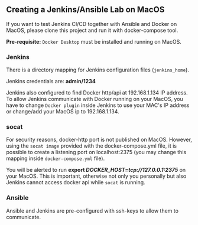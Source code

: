 ## Creating a Jenkins/Ansible Lab on MacOS
If you want to test Jenkins CI/CD together with Ansible and Docker on MacOS, please clone this project and run it with docker-compose tool.

**Pre-requisite:** `Docker Desktop` must be installed and running on MacOS.

### Jenkins
There is a directory mapping for Jenkins configuration files (`jenkins_home`).

Jenkins credentials are: **admin/1234**

Jenkins also configured to find Docker http/api at 192.168.1.134 IP address. To allow Jenkins communicate with Docker running on your MacOS, you have to change `Docker plugin` inside Jenkins to use your MAC's IP address or change/add your MacOS ip to 192.168.1.134.

### socat
For security reasons, docker-http port is not published on MacOS. However, using the `socat image` provided with the docker-compose.yml file, it is possible to create a listening port on localhost:2375 (you may change this mapping inside `docker-compose.yml` file).

You will be alerted to run **export _DOCKER_HOST=tcp://127.0.0.1:2375_** on your MacOS. This is important, otherwise not only you personally but also Jenkins cannot access docker api while `socat` is running.

### Ansible
Ansible and Jenkins are pre-configured with ssh-keys to allow them to communicate.

